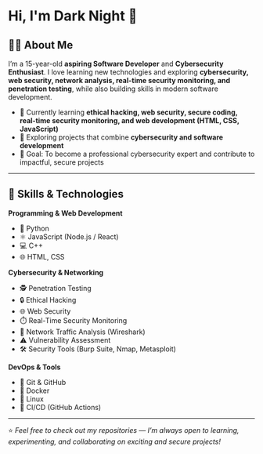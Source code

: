 # Hi, I'm Dark Night 👋

## 👨‍💻 About Me  
I’m a 15-year-old **aspiring Software Developer** and **Cybersecurity Enthusiast**. I love learning new technologies and exploring **cybersecurity, web security, network analysis, real-time security monitoring, and penetration testing**, while also building skills in modern software development.  

- 🌱 Currently learning **ethical hacking, web security, secure coding, real-time security monitoring, and web development (HTML, CSS, JavaScript)**  
- 🔭 Exploring projects that combine **cybersecurity and software development**  
- 🎯 Goal: To become a professional cybersecurity expert and contribute to impactful, secure projects  

---

## 🔧 Skills & Technologies  

**Programming & Web Development**  
- 🐍 Python  
- ⚛️ JavaScript (Node.js / React)  
- 💻 C++  
- 🌐 HTML, CSS  

**Cybersecurity & Networking**  
- 🕵️ Penetration Testing  
- 🔒 Ethical Hacking  
- 🌐 Web Security  
- ⏱️ Real-Time Security Monitoring  
- 📡 Network Traffic Analysis (Wireshark)  
- ⚠️ Vulnerability Assessment  
- 🛠️ Security Tools (Burp Suite, Nmap, Metasploit)  

**DevOps & Tools**  
- 🔧 Git & GitHub  
- 🐳 Docker  
- 🐧 Linux  
- 🚀 CI/CD (GitHub Actions)  

---

⭐️ *Feel free to check out my repositories — I’m always open to learning, experimenting, and collaborating on exciting and secure projects!*  
